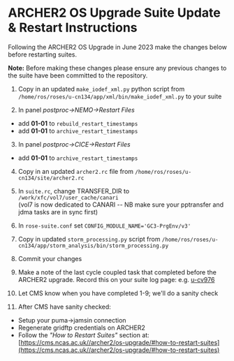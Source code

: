 # ARCHER2 OS Upgrade Suite Update & Restart Instructions

Following the ARCHER2 OS Upgrade in June 2023 make the changes below before restarting suites.

**Note:** Before making these changes please ensure any previous changes to the suite have been committed to the repository.

1. Copy in an updated `make_iodef_xml.py` python script from  `/home/ros/roses/u-cn134/app/xml/bin/make_iodef_xml.py` to your suite
  
2. In panel *postproc->NEMO->Restart Files*
  * add **01-01** to `rebuild_restart_timestamps`
  * add **01-01** to `archive_restart_timestamps`

3. In panel *postproc->CICE->Restart Files*
  * add **01-01** to `archive_restart_timestamps`

4. Copy in an updated `archer2.rc` file from `/home/ros/roses/u-cn134/site/archer2.rc`
  
5. In `suite.rc`, change TRANSFER_DIR to `/work/xfc/vol7/user_cache/canari` \
  (vol7 is now dedicated to CANARI   -- NB make sure your pptransfer and jdma tasks are in sync first)

6. In `rose-suite.conf` set `CONFIG_MODULE_NAME='GC3-PrgEnv/v3'`
  
7. Copy in updated `storm_processing.py` script from  `/home/ros/roses/u-cn134/app/storm_analysis/bin/storm_processing.py`
  
8. Commit your changes

9. Make a note of the last cycle coupled task that completed before the ARCHER2 upgrade.  Record this on your suite log page:  e.g. [u-cv976](https://ncas-cms.github.io/canari/u-cv976)
  
10. Let CMS know when you have completed 1-9; we'll do a sanity check

11. After CMS have sanity checked:
  * Setup your puma->jamsin connection
  * Regenerate gridftp credentials on ARCHER2
  * Follow the *"How to Restart Suites"* section at: [https://cms.ncas.ac.uk//archer2/os-upgrade/#how-to-restart-suites](https://cms.ncas.ac.uk//archer2/os-upgrade/#how-to-restart-suites)
